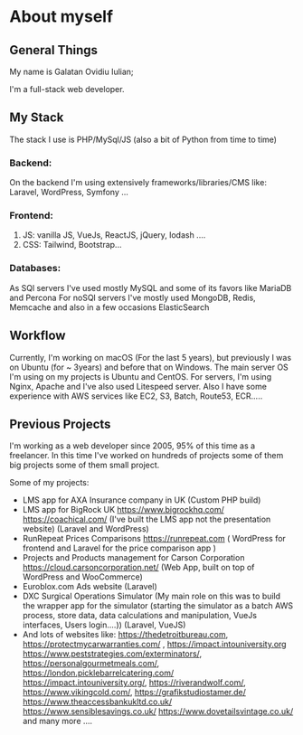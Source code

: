 # About myself

## General Things 

My name is Galatan Ovidiu Iulian;

I'm a full-stack web developer.


## My Stack

The stack I use is PHP/MySql/JS (also a bit of Python from time to time)

### Backend:

On the backend I'm using extensively frameworks/libraries/CMS like: Laravel, WordPress, Symfony ...

### Frontend: 

1) JS: vanilla JS, VueJs, ReactJS, jQuery, lodash ....
2) CSS: Tailwind, Bootstrap...

### Databases:

As SQl servers I've used mostly MySQL and some of its favors like MariaDB and Percona
For noSQl servers I've mostly used MongoDB, Redis, Memcache and also in a few occasions ElasticSearch


## Workflow

Currently, I'm working on macOS (For the last 5 years), but previously I was on Ubuntu (for ~ 3years) and before that on Windows.
The main server OS I'm using on my projects is Ubuntu and CentOS.
For servers, I'm using Nginx, Apache and I've also used Litespeed server.
Also I have some experience with AWS services like EC2, S3, Batch, Route53, ECR.....


## Previous Projects

I'm working as a web developer since 2005, 95% of this time as a freelancer. In this time I've worked on hundreds of projects some of them big projects some of them small project.

Some of my projects:

- LMS app for AXA Insurance company in UK (Custom PHP build)
- LMS app for BigRock UK https://www.bigrockhq.com/ https://coachical.com/ (I've built the LMS app not the presentation website) (Laravel and WordPress)
- RunRepeat Prices Comparisons https://runrepeat.com ( WordPress for frontend and Laravel for the price comparison app )
- Projects and Products management for Carson Corporation https://cloud.carsoncorporation.net/ (Web App, built on top of WordPress and WooCommerce)
- Euroblox.com Ads website (Laravel)
- DXC Surgical Operations Simulator (My main role on this was to build the wrapper app for the simulator (starting the simulator as a batch AWS process, store data, data calculations and manipulation, VueJs interfaces, Users login....)) (Laravel, VueJS)
- And lots of websites like: 
https://thedetroitbureau.com, 
https://protectmycarwarranties.com/ , 
https://impact.intouniversity.org
https://www.peststrategies.com/exterminators/, 
https://personalgourmetmeals.com/, 
https://london.picklebarrelcatering.com/ 
https://impact.intouniversity.org/, 
https://riverandwolf.com/, 
https://www.vikingcold.com/, 
https://grafikstudiostamer.de/
https://www.theaccessbankukltd.co.uk/
https://www.sensiblesavings.co.uk/
https://www.dovetailsvintage.co.uk/
and many more ....

